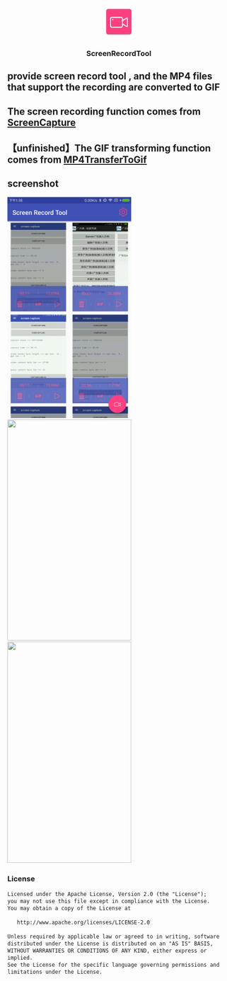 <p align="center">
	<img width="72" height="72" src="art/ic_launcher-web.png"/>
</p>
<h3 align="center">ScreenRecordTool</h3>

## provide screen record tool , and the MP4 files that support the recording are converted to GIF

## The screen recording function comes from [ScreenCapture][1]

## 【**unfinished**】The GIF transforming function comes from [MP4TransferToGif][2]

## screenshot

<img src="art/main.png" width="280px" height="500px"/><img src="art/screen_1.gif" width="280px" height="500px"/><img src="art/screen_2.gif" width="280px" height="500px"/>

### License

    Licensed under the Apache License, Version 2.0 (the "License");
    you may not use this file except in compliance with the License.
    You may obtain a copy of the License at

       http://www.apache.org/licenses/LICENSE-2.0

    Unless required by applicable law or agreed to in writing, software
    distributed under the License is distributed on an "AS IS" BASIS,
    WITHOUT WARRANTIES OR CONDITIONS OF ANY KIND, either express or implied.
    See the License for the specific language governing permissions and
    limitations under the License.

[1]: https://github.com/HelloHuDi/ScreenCapture
[2]: https://github.com/HelloHuDi/MP4TransferToGif